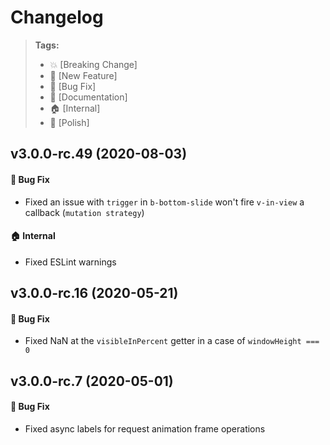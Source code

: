 Changelog
=========

> **Tags:**
> - :boom:       [Breaking Change]
> - :rocket:     [New Feature]
> - :bug:        [Bug Fix]
> - :memo:       [Documentation]
> - :house:      [Internal]
> - :nail_care:  [Polish]

## v3.0.0-rc.49 (2020-08-03)

#### :bug: Bug Fix

* Fixed an issue with `trigger` in `b-bottom-slide` won't fire `v-in-view` a callback (`mutation strategy`)

#### :house: Internal

* Fixed ESLint warnings

## v3.0.0-rc.16 (2020-05-21)

#### :bug: Bug Fix

* Fixed NaN at the `visibleInPercent` getter in a case of `windowHeight === 0`

## v3.0.0-rc.7 (2020-05-01)

#### :bug: Bug Fix

* Fixed async labels for request animation frame operations
